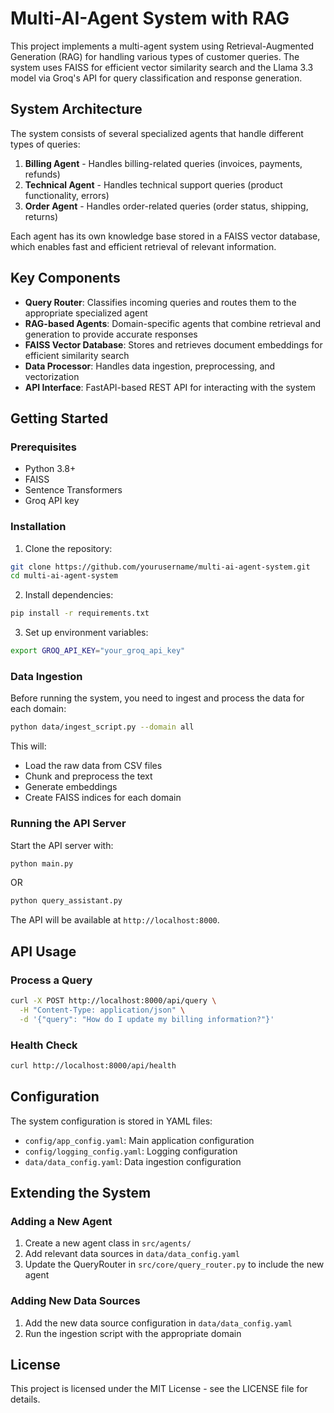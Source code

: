 # Multi-AI-Agent System with RAG

This project implements a multi-agent system using Retrieval-Augmented Generation (RAG) for handling various types of customer queries. The system uses FAISS for efficient vector similarity search and the Llama 3.3 model via Groq's API for query classification and response generation.

## System Architecture

The system consists of several specialized agents that handle different types of queries:

1. **Billing Agent** - Handles billing-related queries (invoices, payments, refunds)
2. **Technical Agent** - Handles technical support queries (product functionality, errors)
3. **Order Agent** - Handles order-related queries (order status, shipping, returns)

Each agent has its own knowledge base stored in a FAISS vector database, which enables fast and efficient retrieval of relevant information.

## Key Components

- **Query Router**: Classifies incoming queries and routes them to the appropriate specialized agent
- **RAG-based Agents**: Domain-specific agents that combine retrieval and generation to provide accurate responses
- **FAISS Vector Database**: Stores and retrieves document embeddings for efficient similarity search
- **Data Processor**: Handles data ingestion, preprocessing, and vectorization
- **API Interface**: FastAPI-based REST API for interacting with the system

## Getting Started

### Prerequisites

- Python 3.8+
- FAISS
- Sentence Transformers
- Groq API key

### Installation

1. Clone the repository:
```bash
git clone https://github.com/yourusername/multi-ai-agent-system.git
cd multi-ai-agent-system
```

2. Install dependencies:
```bash
pip install -r requirements.txt
```

3. Set up environment variables:
```bash
export GROQ_API_KEY="your_groq_api_key"
```

### Data Ingestion

Before running the system, you need to ingest and process the data for each domain:

```bash
python data/ingest_script.py --domain all
```

This will:
- Load the raw data from CSV files
- Chunk and preprocess the text
- Generate embeddings
- Create FAISS indices for each domain

### Running the API Server

Start the API server with:

```bash
python main.py
```

OR

```bash
python query_assistant.py
```


The API will be available at `http://localhost:8000`.

## API Usage

### Process a Query

```bash
curl -X POST http://localhost:8000/api/query \
  -H "Content-Type: application/json" \
  -d '{"query": "How do I update my billing information?"}'
```

### Health Check

```bash
curl http://localhost:8000/api/health
```

## Configuration

The system configuration is stored in YAML files:

- `config/app_config.yaml`: Main application configuration
- `config/logging_config.yaml`: Logging configuration
- `data/data_config.yaml`: Data ingestion configuration

## Extending the System

### Adding a New Agent

1. Create a new agent class in `src/agents/`
2. Add relevant data sources in `data/data_config.yaml`
3. Update the QueryRouter in `src/core/query_router.py` to include the new agent

### Adding New Data Sources

1. Add the new data source configuration in `data/data_config.yaml`
2. Run the ingestion script with the appropriate domain

## License

This project is licensed under the MIT License - see the LICENSE file for details.